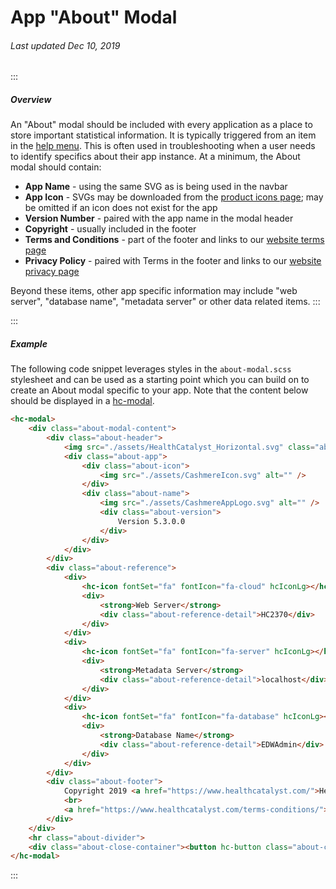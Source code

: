 # App "About" Modal

###### Last updated Dec 10, 2019

:::

##### Overview

An "About" modal should be included with every application as a place to store important statistical information. It is typically triggered from an item in the [help menu](https://cashmere.healthcatalyst.net/web/components/navbar/usage). This is often used in troubleshooting when a user needs to identify specifics about their app instance. At a minimum, the About modal should contain:

-   **App Name** - using the same SVG as is being used in the navbar
-   **App Icon** - SVGs may be downloaded from the [product icons page](https://cashmere.healthcatalyst.net/content/products); may be omitted if an icon does not exist for the app
-   **Version Number** - paired with the app name in the modal header
-   **Copyright** - usually included in the footer
-   **Terms and Conditions** - part of the footer and links to our [website terms page](https://www.healthcatalyst.com/terms-conditions/)
-   **Privacy Policy** - paired with Terms in the footer and links to our [website privacy page](https://www.healthcatalyst.com/privacy-policy/)

Beyond these items, other app specific information may include "web server", "database name", "metadata server" or other data related items.
:::

:::

##### Example

The following code snippet leverages styles in the `about-modal.scss` stylesheet and can be used as a starting point which you can build on to create an About modal specific to your app. Note that the content below should be displayed in a [hc-modal](https://cashmere.healthcatalyst.net/web/components/modal/).

```html
<hc-modal>
    <div class="about-modal-content">
        <div class="about-header">
            <img src="./assets/HealthCatalyst_Horizontal.svg" class="about-logo" alt="" />
            <div class="about-app">
                <div class="about-icon">
                    <img src="./assets/CashmereIcon.svg" alt="" />
                </div>
                <div class="about-name">
                    <img src="./assets/CashmereAppLogo.svg" alt="" />
                    <div class="about-version">
                        Version 5.3.0.0
                    </div>
                </div>
            </div>
        </div>
        <div class="about-reference">
            <div>
                <hc-icon fontSet="fa" fontIcon="fa-cloud" hcIconLg></hc-icon>
                <div>
                    <strong>Web Server</strong>
                    <div class="about-reference-detail">HC2370</div>
                </div>
            </div>
            <div>
                <hc-icon fontSet="fa" fontIcon="fa-server" hcIconLg></hc-icon>
                <div>
                    <strong>Metadata Server</strong>
                    <div class="about-reference-detail">localhost</div>
                </div>
            </div>
            <div>
                <hc-icon fontSet="fa" fontIcon="fa-database" hcIconLg></hc-icon>
                <div>
                    <strong>Database Name</strong>
                    <div class="about-reference-detail">EDWAdmin</div>
                </div>
            </div>
        </div>
        <div class="about-footer">
            Copyright 2019 <a href="https://www.healthcatalyst.com/">Health Catalyst</a>. All rights reserved
            <br>
            <a href="https://www.healthcatalyst.com/terms-conditions/">Terms and Conditions</a>  |  <a href="https://www.healthcatalyst.com/privacy-policy/">Privacy Policy</a>
        </div>
    </div>
    <hr class="about-divider">
    <div class="about-close-container"><button hc-button class="about-close">Close</button></div>
</hc-modal>
```

:::
